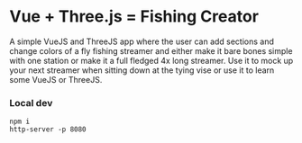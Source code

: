 # Vue + Three.js = Fishing Creator


A simple VueJS and ThreeJS app where the user can add sections and change colors of a fly fishing streamer and either make it bare bones simple with one station or make it a full fledged 4x long streamer. Use it to mock up your next streamer when sitting down at the tying vise or use it to learn some VueJS or ThreeJS.

### Local dev
```
npm i
http-server -p 8080
```